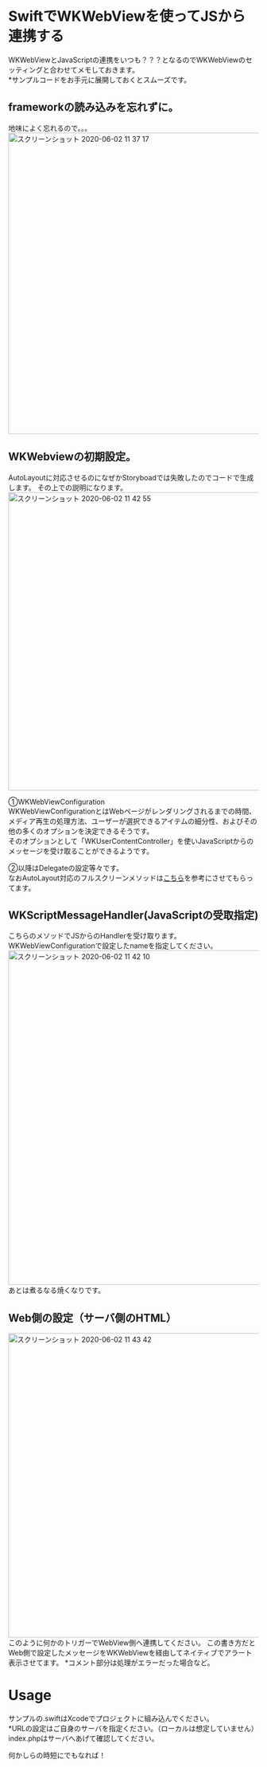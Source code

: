# SwiftでWKWebViewを使ってJSから連携する
WKWebViewとJavaScriptの連携をいつも？？？となるのでWKWebViewのセッティングと合わせてメモしておきます。  
*サンプルコードをお手元に展開しておくとスムーズです。

## frameworkの読み込みを忘れずに。
地味によく忘れるので。。。
<img width="605" alt="スクリーンショット 2020-06-02 11 37 17" src="https://user-images.githubusercontent.com/62793390/83537376-70a30800-a52f-11ea-89c5-aa87a6c87f26.png">

## WKWebviewの初期設定。
AutoLayoutに対応させるのになぜかStoryboadでは失敗したのでコードで生成します。 
その上での説明になります。 
<img width="599" alt="スクリーンショット 2020-06-02 11 42 55" src="https://user-images.githubusercontent.com/62793390/83537466-89132280-a52f-11ea-87d9-f96a0882c832.png">

①WKWebViewConfiguration  
WKWebViewConfigurationとはWebページがレンダリングされるまでの時間、メディア再生の処理方法、ユーザーが選択できるアイテムの細分性、およびその他の多くのオプションを決定できるそうです。  
そのオプションとして「WKUserContentController」を使いJavaScriptからのメッセージを受け取ることができるようです。  

②以降はDelegateの設定等々です。  
なおAutoLayout対応のフルスクリーンメソッドは[こちら](https://qiita.com/haru15komekome/items/894ddaa33e1d7aabfe26)を参考にさせてもらってます。

## WKScriptMessageHandler(JavaScriptの受取指定)
こちらのメソッドでJSからのHandlerを受け取ります。  
WKWebViewConfigurationで設定したnameを指定してください。  
<img width="672" alt="スクリーンショット 2020-06-02 11 42 10" src="https://user-images.githubusercontent.com/62793390/83537419-7dbff700-a52f-11ea-8ca2-b2941b525991.png">
あとは煮るなる焼くなりです。

## Web側の設定（サーバ側のHTML）
<img width="611" alt="スクリーンショット 2020-06-02 11 43 42" src="https://user-images.githubusercontent.com/62793390/83537498-93cdb780-a52f-11ea-84bd-36691569c94e.png">
このように何かのトリガーでWebView側へ連携してください。  
この書き方だとWeb側で設定したメッセージをWKWebViewを経由してネイティブでアラート表示させてます。  
*コメント部分は処理がエラーだった場合など。

# Usage
サンプルの.swiftはXcodeでプロジェクトに組み込んでください。  
*URLの設定はご自身のサーバを指定ください。（ローカルは想定していません）  
index.phpはサーバへあげて確認してください。


何かしらの時短にでもなれば！

